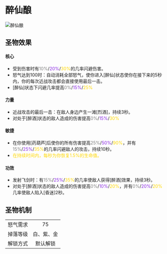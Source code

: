 # 醉仙酿

![醉仙酿](醉仙酿.png)

## 圣物效果

#### **核心**

- 受到伤害时有<font color=gray>10%</font>/<font color=BlueViolet>20%</font>/<font color=gold>30%</font>的几率闪避伤害。
- 怒气达到100时：自动消耗全部怒气，使你进入[醉仙]状态使你在接下来的5秒内，你的每次近战攻击都会直接使用最后一击。
- [醉仙]状态下闪避几率提高<font color=gray>0%</font>/<font color=BlueViolet>15%</font>/<font color=gold>25%</font>

#### **力量**

- 近战攻击的最后一击：在敌人身边产生一滩[烈酒]，持续3秒。
- 对处于[醉酒]状态的敌人造成的伤害提高<font color=gray>0%</font>/<font color=BlueViolet>15%</font>/<font color=gold>30%</font>

#### **敏捷**

- 在你使用[药葫芦]后使你的所有伤害提高<font color=gray>25%</font>/<font color=BlueViolet>50%</font>/<font color=gold>90%</font>，并有<font color=gray>15%</font>/<font color=BlueViolet>25%</font>/<font color=gold>35%</font>的几率闪避敌人的攻击，持续10秒。
- <font color=gold>在持续时间内，每秒为你恢复1.5%的生命值。</font>

#### **功效**

- 发射飞剑时：有<font color=gray>15%</font>/<font color=BlueViolet>25%</font>/<font color=gold>35%</font>的几率使敌人获得[醉酒]效果，持续3秒。
- 对处于[醉酒]状态的敌人造成的伤害提高<font color=gray>0%</font>/<font color=BlueViolet>10%</font>/<font color=gold>20%</font>，并有<font color=gray>0%</font>/<font color=BlueViolet>20%</font>/<font color=gold>20%</font>几率使敌人陷入[昏迷]2秒。

## 圣物机制
|||
| :----: | :----: |
|怒气需求|75|
|掉落等级|白、紫、金|
|解锁方式|默认解锁|

